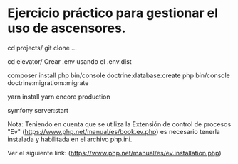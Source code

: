 # Ejercicio práctico para gestionar el uso de ascensores.

cd projects/
git clone ...


 cd elevator/
 Crear .env usando el .env.dist 
 
 composer install
 php bin/console doctrine:database:create
 php bin/console doctrine:migrations:migrate
 
 yarn install
 yarn encore production
 
 symfony server:start
 
 Nota:
 Teniendo en cuenta que se utiliza la Extensión de control de procesos "Ev" (https://www.php.net/manual/es/book.ev.php)
 es necesario tenerla instalada y habilitada en el archivo php.ini. 
 
 Ver el siguiente link: (https://www.php.net/manual/es/ev.installation.php)
